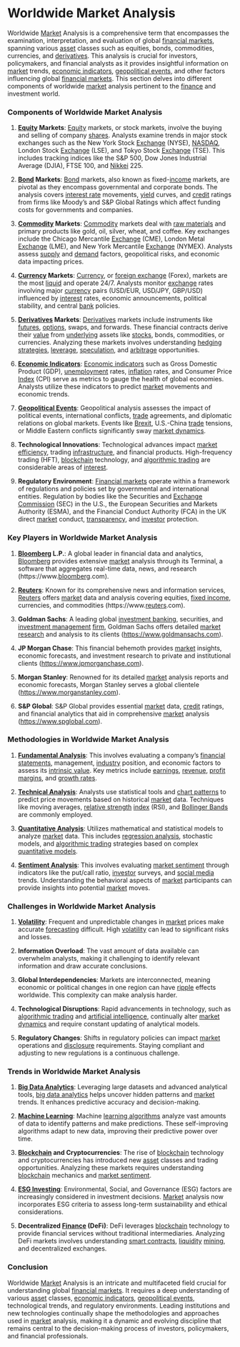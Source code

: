 # Worldwide Market Analysis

Worldwide [Market](../m/market.md) Analysis is a comprehensive term that encompasses the examination, interpretation, and evaluation of global [financial markets](../f/financial_market.md), spanning various [asset](../a/asset.md) classes such as equities, bonds, commodities, currencies, and [derivatives](../d/derivatives.md). This analysis is crucial for investors, policymakers, and financial analysts as it provides insightful information on [market](../m/market.md) trends, [economic indicators](../e/economic_indicators.md), [geopolitical events](../g/geopolitical_events.md), and other factors influencing global [financial markets](../f/financial_market.md). This section delves into different components of worldwide [market](../m/market.md) analysis pertinent to the [finance](../f/finance.md) and investment world. 

### Components of Worldwide Market Analysis

1. **[Equity](../e/equity.md) Markets**: [Equity](../e/equity.md) markets, or stock markets, involve the buying and selling of company [shares](../s/shares.md). Analysts examine trends in major stock exchanges such as the New York Stock [Exchange](../e/exchange.md) (NYSE), [NASDAQ](../n/nasdaq.md), London Stock [Exchange](../e/exchange.md) (LSE), and Tokyo Stock [Exchange](../e/exchange.md) (TSE). This includes tracking indices like the S&P 500, Dow Jones Industrial Average (DJIA), FTSE 100, and [Nikkei](../n/nikkei.md) 225.

2. **[Bond](../b/bond.md) Markets**: [Bond](../b/bond.md) markets, also known as fixed-[income](../i/income.md) markets, are pivotal as they encompass governmental and corporate bonds. The analysis covers [interest rate](../i/interest_rate.md) movements, [yield](../y/yield.md) curves, and [credit](../c/credit.md) ratings from firms like Moody’s and S&P Global Ratings which affect funding costs for governments and companies.

3. **[Commodity](../c/commodity.md) Markets**: [Commodity](../c/commodity.md) markets deal with [raw materials](../r/raw_materials.md) and primary products like gold, oil, silver, wheat, and coffee. Key exchanges include the Chicago Mercantile [Exchange](../e/exchange.md) (CME), London Metal [Exchange](../e/exchange.md) (LME), and New York Mercantile [Exchange](../e/exchange.md) (NYMEX). Analysts assess [supply](../s/supply.md) and [demand](../d/demand.md) factors, geopolitical risks, and economic data impacting prices.

4. **[Currency](../c/currency.md) Markets**: [Currency](../c/currency.md), or [foreign exchange](../f/foreign_exchange.md) (Forex), markets are the most [liquid](../l/liquid.md) and operate 24/7. Analysts monitor [exchange](../e/exchange.md) rates involving major [currency](../c/currency.md) pairs (USD/EUR, USD/JPY, GBP/USD) influenced by [interest](../i/interest.md) rates, economic announcements, political stability, and central [bank](../b/bank.md) policies.

5. **[Derivatives](../d/derivatives.md) Markets**: [Derivatives](../d/derivatives.md) markets include instruments like [futures](../f/futures.md), [options](../o/options.md), swaps, and forwards. These financial contracts derive their [value](../v/value.md) from [underlying](../u/underlying.md) assets like [stocks](../s/stock.md), bonds, commodities, or currencies. Analyzing these markets involves understanding [hedging strategies](../h/hedging_strategies.md), [leverage](../l/leverage.md), [speculation](../s/speculation.md), and [arbitrage](../a/arbitrage.md) opportunities.

6. **[Economic Indicators](../e/economic_indicators.md)**: [Economic indicators](../e/economic_indicators.md) such as Gross Domestic Product (GDP), [unemployment](../u/unemployment.md) rates, [inflation](../i/inflation.md) rates, and Consumer Price [Index](../i/index_instrument.md) (CPI) serve as metrics to gauge the health of global economies. Analysts utilize these indicators to predict [market](../m/market.md) movements and economic trends.

7. **[Geopolitical Events](../g/geopolitical_events.md)**: Geopolitical analysis assesses the impact of political events, international conflicts, [trade](../t/trade.md) agreements, and diplomatic relations on global markets. Events like [Brexit](../b/brexit.md), U.S.-China [trade](../t/trade.md) tensions, or Middle Eastern conflicts significantly sway [market dynamics](../m/market_dynamics.md).

8. **Technological Innovations**: Technological advances impact [market efficiency](../m/market_efficiency.md), trading [infrastructure](../i/infrastructure.md), and financial products. High-frequency trading (HFT), [blockchain](../b/blockchain_in_trading.md) technology, and [algorithmic trading](../a/algorithmic_trading.md) are considerable areas of [interest](../i/interest.md).

9. **Regulatory Environment**: [Financial markets](../f/financial_market.md) operate within a framework of regulations and policies set by governmental and international entities. Regulation by bodies like the Securities and [Exchange](../e/exchange.md) [Commission](../c/commission.md) (SEC) in the U.S., the European Securities and Markets Authority (ESMA), and the Financial Conduct Authority (FCA) in the UK direct [market](../m/market.md) conduct, [transparency](../t/transparency.md), and [investor](../i/investor.md) protection.

### Key Players in Worldwide Market Analysis

1. **[Bloomberg](../b/bloomberg.md) L.P.**: A global leader in financial data and analytics, [Bloomberg](../b/bloomberg.md) provides extensive [market](../m/market.md) analysis through its Terminal, a software that aggregates real-time data, news, and research (https://www.[bloomberg](../b/bloomberg.md).com).

2. **[Reuters](../r/reuters.md)**: Known for its comprehensive news and information services, [Reuters](../r/reuters.md) offers [market](../m/market.md) data and analysis covering equities, [fixed income](../f/fixed_income.md), currencies, and commodities (https://www.[reuters](../r/reuters.md).com).

3. **Goldman Sachs**: A leading global [investment banking](../i/investment_banking.md), securities, and [investment management](../i/investment_management.md) [firm](../f/firm.md), Goldman Sachs offers detailed [market research](../m/market_research.md) and analysis to its clients (https://www.goldmansachs.com).

4. **JP Morgan Chase**: This financial behemoth provides [market](../m/market.md) insights, economic forecasts, and investment research to private and institutional clients (https://www.jpmorganchase.com).

5. **Morgan Stanley**: Renowned for its detailed [market](../m/market.md) analysis reports and economic forecasts, Morgan Stanley serves a global clientele (https://www.morganstanley.com).

6. **S&P Global**: S&P Global provides essential [market](../m/market.md) data, [credit](../c/credit.md) ratings, and financial analytics that aid in comprehensive [market](../m/market.md) analysis (https://www.spglobal.com).

### Methodologies in Worldwide Market Analysis

1. **[Fundamental Analysis](../f/fundamental_analysis.md)**: This involves evaluating a company’s [financial statements](../f/financial_statements.md), management, [industry](../i/industry.md) position, and economic factors to assess its [intrinsic value](../i/intrinsic_value.md). Key metrics include [earnings](../e/earnings.md), [revenue](../r/revenue.md), [profit margins](../p/profit_margins_in_trading.md), and [growth rates](../g/growth_rates_in_trading.md).

2. **[Technical Analysis](../t/technical_analysis.md)**: Analysts use statistical tools and [chart patterns](../c/chart_patterns.md) to predict price movements based on historical [market](../m/market.md) data. Techniques like moving averages, [relative strength](../r/relative_strength.md) [index](../i/index_instrument.md) (RSI), and [Bollinger Bands](../b/bollinger_bands.md) are commonly employed.

3. **[Quantitative Analysis](../q/quantitative_analysis.md)**: Utilizes mathematical and statistical models to analyze [market](../m/market.md) data. This includes [regression analysis](../r/regression_analysis.md), stochastic models, and [algorithmic trading](../a/algorithmic_trading.md) strategies based on complex [quantitative models](../q/quantitative_models.md).

4. **[Sentiment Analysis](../s/sentiment_analysis.md)**: This involves evaluating [market sentiment](../m/market_sentiment.md) through indicators like the put/call ratio, [investor](../i/investor.md) surveys, and [social media](../s/social_media.md) trends. Understanding the behavioral aspects of [market](../m/market.md) participants can provide insights into potential [market](../m/market.md) moves.

### Challenges in Worldwide Market Analysis

1. **[Volatility](../v/volatility.md)**: Frequent and unpredictable changes in [market](../m/market.md) prices make accurate [forecasting](../f/forecasting.md) difficult. High [volatility](../v/volatility.md) can lead to significant risks and losses.

2. **Information Overload**: The vast amount of data available can overwhelm analysts, making it challenging to identify relevant information and draw accurate conclusions.

3. **Global Interdependencies**: Markets are interconnected, meaning economic or political changes in one region can have [ripple](../r/ripple.md) effects worldwide. This complexity can make analysis harder.

4. **Technological Disruptions**: Rapid advancements in technology, such as [algorithmic trading](../a/algorithmic_trading.md) and [artificial intelligence](../a/artificial_intelligence_in_trading.md), continually alter [market dynamics](../m/market_dynamics.md) and require constant updating of analytical models.

5. **Regulatory Changes**: Shifts in regulatory policies can impact [market](../m/market.md) operations and [disclosure](../d/disclosure.md) requirements. Staying compliant and adjusting to new regulations is a continuous challenge.

### Trends in Worldwide Market Analysis

1. **[Big Data Analytics](../b/big_data_analytics_in_trading.md)**: Leveraging large datasets and advanced analytical tools, [big data analytics](../b/big_data_analytics_in_trading.md) helps uncover hidden patterns and [market](../m/market.md) trends. It enhances predictive accuracy and decision-making.

2. **[Machine Learning](../m/machine_learning.md)**: Machine [learning algorithms](../l/learning_algorithms_in_trading.md) analyze vast amounts of data to identify patterns and make predictions. These self-improving algorithms adapt to new data, improving their predictive power over time.

3. **[Blockchain](../b/blockchain_in_trading.md) and Cryptocurrencies**: The rise of [blockchain](../b/blockchain_in_trading.md) technology and cryptocurrencies has introduced new [asset](../a/asset.md) classes and trading opportunities. Analyzing these markets requires understanding [blockchain](../b/blockchain_in_trading.md) mechanics and [market sentiment](../m/market_sentiment.md).

4. **[ESG Investing](../e/esg_investing.md)**: Environmental, Social, and Governance (ESG) factors are increasingly considered in investment decisions. [Market](../m/market.md) analysis now incorporates ESG criteria to assess long-term sustainability and ethical considerations.

5. **Decentralized [Finance](../f/finance.md) (DeFi)**: DeFi leverages [blockchain](../b/blockchain_in_trading.md) technology to provide financial services without traditional intermediaries. Analyzing DeFi markets involves understanding [smart contracts](../s/smart_contracts_in_trading.md), [liquidity](../l/liquidity.md) [mining](../m/mining.md), and decentralized exchanges. 

### Conclusion

Worldwide [Market](../m/market.md) Analysis is an intricate and multifaceted field crucial for understanding global [financial markets](../f/financial_market.md). It requires a deep understanding of various [asset](../a/asset.md) classes, [economic indicators](../e/economic_indicators.md), [geopolitical events](../g/geopolitical_events.md), technological trends, and regulatory environments. Leading institutions and new technologies continually shape the methodologies and approaches used in [market](../m/market.md) analysis, making it a dynamic and evolving discipline that remains central to the decision-making process of investors, policymakers, and financial professionals.
